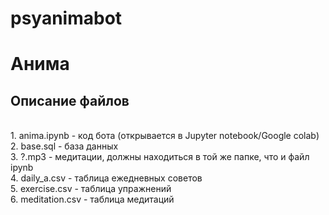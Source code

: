 # psyanimabot
<h1>Анима</h1>
<h2>Описание файлов</h2>
<br>1. anima.ipynb - код бота (открывается в Jupyter notebook/Google colab)
<br>2. base.sql - база данных
<br>3. ?.mp3 - медитации, должны находиться в той же папке, что и файл ipynb
<br>4. daily_a.csv - таблица ежедневных советов
<br>5. exercise.csv - таблица упражнений
<br>6. meditation.csv - таблица медитаций

